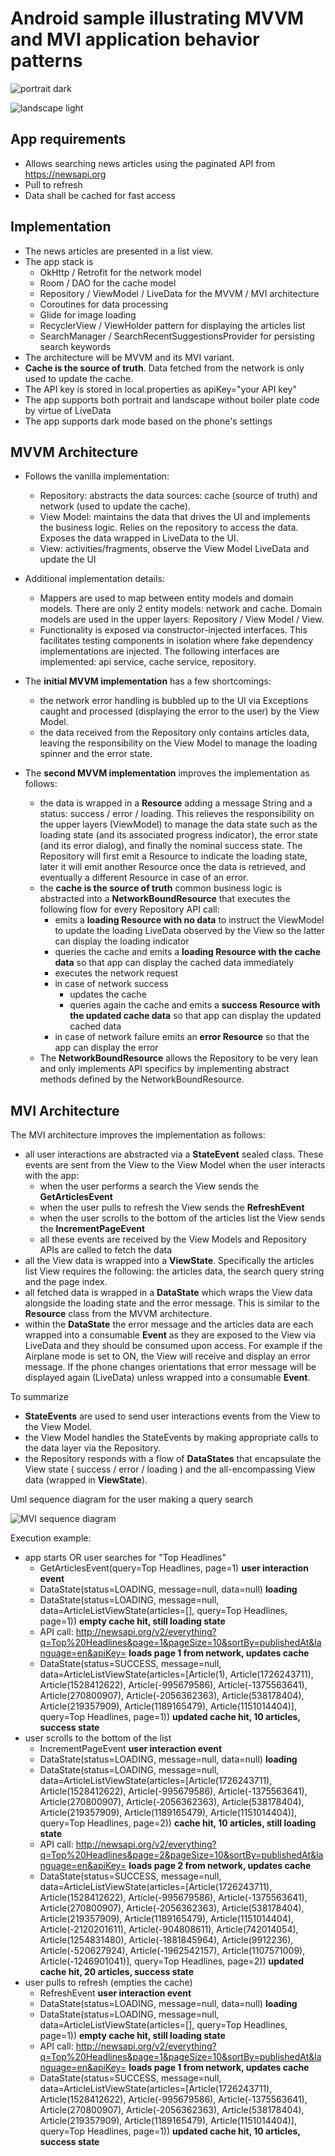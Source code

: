 # Android sample illustrating MVVM and MVI application behavior patterns

![portrait dark](./docs/portrait-dark.png)

![landscape light](./docs/landscape-light.png)

## App requirements
- Allows searching news articles using the paginated API from https://newsapi.org
- Pull to refresh
- Data shall be cached for fast access

## Implementation
- The news articles are presented in a list view.
- The app stack is
   - OkHttp / Retrofit for the network model
   - Room / DAO for the cache model
   - Repository / ViewModel / LiveData for the MVVM / MVI architecture
   - Coroutines for data processing
   - Glide for image loading
   - RecyclerView / ViewHolder pattern for displaying the articles list
   - SearchManager / SearchRecentSuggestionsProvider for persisting search keywords
- The architecture will be MVVM and its MVI variant.
- **Cache is the source of truth**. Data fetched from the network is only used to update the cache.
- The API key is stored in local.properties as apiKey="your API key"
- The app supports both portrait and landscape without boiler plate code by virtue of LiveData
- The app supports dark mode based on the phone's settings

## MVVM Architecture
- Follows the vanilla implementation:
   - Repository: abstracts the data sources: cache (source of truth) and network (used to update the cache).
   - View Model: maintains the data that drives the UI and implements the business logic. Relies on the repository to access the data. Exposes the data wrapped in LiveData to the UI.
   - View: activities/fragments, observe the View Model LiveData and update the UI

- Additional implementation details:
   - Mappers are used to map between entity models and domain models. There are only 2 entity models: network and cache. Domain models are used in the upper layers: Repository / View Model / View.
   - Functionality is exposed via constructor-injected interfaces. This facilitates testing components in isolation where fake dependency implementations are injected. The following interfaces are implemented: api service, cache service, repository.

- The **initial MVVM implementation** has a few shortcomings:
   -  the network error handling is bubbled up to the UI via Exceptions caught and processed (displaying the error to the user) by the View Model.
   -  the data received from the Repository only contains articles data, leaving the responsibility on the View Model to manage the loading spinner and the error state.

- The **second MVVM implementation** improves the implementation as follows:
   - the data is wrapped in a **Resource** adding a message String and a status: success / error / loading. This relieves the responsibility on the upper layers (ViewModel) to manage the data state such as the loading state (and its associated progress indicator), the error state (and its error dialog), and finally the nominal success state. The Repository will first emit a Resource to indicate the loading state, later it will emit another Resource once the data is retrieved, and eventually a different Resource in case of an error.
   - the **cache is the source of truth** common business logic is abstracted into a **NetworkBoundResource** that executes the following flow for every Repository API call:
      - emits a **loading Resource with no data** to instruct the ViewModel to update the loading LiveData observed by the View so the latter can display the loading indicator
      - queries the cache and emits a **loading Resource with the cache data** so that app can display the cached data immediately
      - executes the network request
      - in case of network success
         - updates the cache
         - queries again the cache and emits a **success Resource with the updated cache data** so that app can display the updated cached data
      - in case of network failure emits an **error Resource** so that the app can display the error
   - The **NetworkBoundResource** allows the Repository to be very lean and only implements API specifics by implementing abstract methods defined by the NetworkBoundResource.

## MVI Architecture
The MVI architecture improves the implementation as follows:
- all user interactions are abstracted via a **StateEvent** sealed class. These events are sent from the View to the View Model when the user interacts with the app:
   - when the user performs a search the View sends the **GetArticlesEvent**
   - when the user pulls to refresh the View sends the **RefreshEvent**
   - when the user scrolls to the bottom of the articles list the View sends the **IncrementPageEvent**
   - all these events are received by the View Models and Repository APIs are called to fetch the data
 - all the View data is wrapped into a **ViewState**. Specifically the articles list View requires the following: the articles data, the search query string and the page index.
- all fetched data is wrapped in a **DataState** which wraps the View data alongside the loading state and the error message. This is similar to the **Resource** class from the MVVM architecture.
- within the **DataState** the error message and the articles data are each wrapped into a consumable **Event** as they are exposed to the View via LiveData and they should be consumed upon access. For example if the Airplane mode is set to ON, the View will receive and display an error message. If the phone changes orientations that error message will be displayed again (LiveData) unless wrapped into a consumable **Event**.

To summarize
- **StateEvents** are used to send user interactions events from the View to the View Model.
- the View Model handles the StateEvents by making appropriate calls to the data layer via the Repository.
- the Repository responds with a flow of **DataStates** that encapsulate the View state ( success / error / loading ) and the all-encompassing View data (wrapped in **ViewState**).

Uml sequence diagram for the user making a query search

![MVI sequence diagram](./docs/mvi.png)

Execution example:
- app starts OR user searches for "Top Headlines"
	- GetArticlesEvent(query=Top Headlines, page=1) **user interaction event**
	- DataState(status=LOADING, message=null, data=null) **loading**
	- DataState(status=LOADING, message=null, data=ArticleListViewState(articles=[], query=Top Headlines, page=1)) **empty cache hit, still loading state**
	- API call: http://newsapi.org/v2/everything?q=Top%20Headlines&page=1&pageSize=10&sortBy=publishedAt&language=en&apiKey= **loads page 1 from network, updates cache**
	- DataState(status=SUCCESS, message=null, data=ArticleListViewState(articles=[Article(1), Article(1726243711), Article(1528412622), Article(-995679586), Article(-1375563641), Article(270800907), Article(-2056362363), Article(538178404), Article(219357909), Article(1189165479), Article(1151014404)], query=Top Headlines, page=1)) **updated cache hit, 10 articles, success state**
- user scrolls to the bottom of the list
	- IncrementPageEvent **user interaction event**
	- DataState(status=LOADING, message=null, data=null) **loading**
	- DataState(status=LOADING, message=null, data=ArticleListViewState(articles=[Article(1726243711), Article(1528412622), Article(-995679586), Article(-1375563641), Article(270800907), Article(-2056362363), Article(538178404), Article(219357909), Article(1189165479), Article(1151014404)], query=Top Headlines, page=2)) **cache hit, 10 articles, still loading state**
	- API call: http://newsapi.org/v2/everything?q=Top%20Headlines&page=2&pageSize=10&sortBy=publishedAt&language=en&apiKey= **loads page 2 from network, updates cache**
	- DataState(status=SUCCESS, message=null, data=ArticleListViewState(articles=[Article(1726243711), Article(1528412622), Article(-995679586), Article(-1375563641), Article(270800907), Article(-2056362363), Article(538178404), Article(219357909), Article(1189165479), Article(1151014404), Article(-2120201611), Article(-904808611), Article(742014054), Article(1254831480), Article(-1881845964), Article(9912236), Article(-520627924), Article(-1962542157), Article(1107571009), Article(-1246901041)], query=Top Headlines, page=2)) **updated cache hit, 20 articles, success state**
- user pulls to refresh (empties the cache)
	- RefreshEvent **user interaction event**
	- DataState(status=LOADING, message=null, data=null) **loading**
	- DataState(status=LOADING, message=null, data=ArticleListViewState(articles=[], query=Top Headlines, page=1)) **empty cache hit, still loading state**
	- API call: http://newsapi.org/v2/everything?q=Top%20Headlines&page=1&pageSize=10&sortBy=publishedAt&language=en&apiKey= **loads page 1 from network, updates cache**
	- DataState(status=SUCCESS, message=null, data=ArticleListViewState(articles=[Article(1726243711), Article(1528412622), Article(-995679586), Article(-1375563641), Article(270800907), Article(-2056362363), Article(538178404), Article(219357909), Article(1189165479), Article(1151014404)], query=Top Headlines, page=1)) **updated cache hit, 10 articles, success state**

